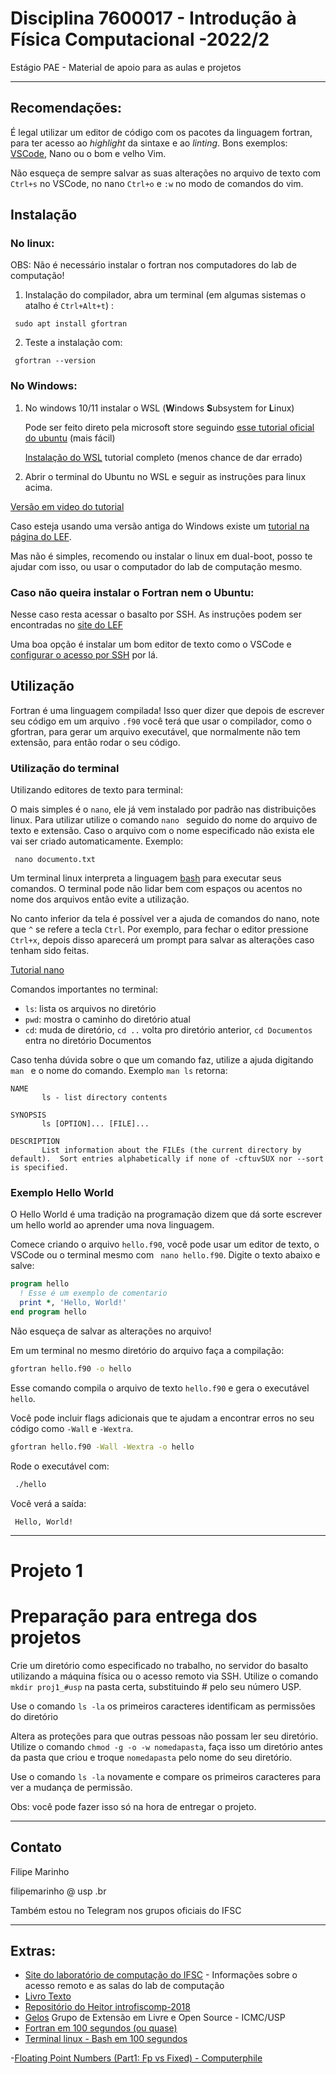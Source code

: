 # Disciplina 7600017 - Introdução à Física Computacional -2022/2

Estágio PAE - Material de apoio para as aulas e projetos

---
## Recomendações:
 
 É legal utilizar um editor de código com os pacotes da linguagem fortran, para ter acesso ao *highlight* da sintaxe e ao *linting*. Bons exemplos: [VSCode](https://code.visualstudio.com/), Nano ou o bom e velho Vim.

Não esqueça de sempre salvar as suas alterações no arquivo de texto com `Ctrl+s` no VSCode, no nano `Ctrl+o` e `:w` no modo de comandos do vim.

## Instalação

### No linux:

OBS: Não é necessário instalar o fortran nos computadores do lab de computação!

1. Instalação do compilador, abra um terminal (em algumas sistemas o atalho é `Ctrl+Alt+t`) :

 ```
  sudo apt install gfortran
 ```
2. Teste a instalação com:

 ```
  gfortran --version
 ```

### No Windows:


1.  No windows 10/11 instalar o WSL (**W**indows **S**ubsystem for **L**inux)
 
      Pode ser feito direto pela microsoft store seguindo [esse tutorial oficial do ubuntu](https://ubuntu.com/wsl) (mais fácil)
      
      [Instalação do WSL](https://docs.microsoft.com/pt-br/windows/wsl/install) tutorial completo (menos chance de dar errado)

2.  Abrir o terminal do Ubuntu no WSL e seguir as instruções para linux acima.
 
 
[Versão em video do tutorial](https://youtu.be/-WKu8DxIvQ0)

Caso esteja usando uma versão antiga do Windows existe um [tutorial na página do LEF](https://www.youtube.com/watch?v=wcTxk3xM4X4). 

Mas não é simples, recomendo ou instalar o linux em dual-boot, posso te ajudar com isso, ou usar o computador do lab de computação mesmo.



### Caso não queira instalar o Fortran nem o Ubuntu:

Nesse caso resta acessar o basalto por SSH.
As instruções podem ser encontradas no [site do LEF](http://www.lef.ifsc.usp.br/images/acessoRemotoBasalto.pdf)

Uma boa opção é instalar um bom editor de texto como o VSCode e [configurar o acesso por SSH](https://code.visualstudio.com/docs/remote/ssh) por lá.

## Utilização

Fortran é uma linguagem compilada! Isso quer dizer que depois de escrever seu código em um arquivo `.f90` você terá que usar o compilador, como o gfortran, para gerar um arquivo executável, que normalmente não tem extensão, para então rodar o seu código.

### Utilização do terminal

Utilizando editores de texto para terminal:

O mais simples é o `nano`, ele já vem instalado por padrão nas distribuições linux. Para utilizar utilize o comando `nano ` seguido do nome do arquivo de texto e extensão. Caso o arquivo com o nome especificado não exista ele vai ser criado automaticamente.
Exemplo:

```
 nano documento.txt
```

Um terminal linux interpreta a linguagem [bash](https://pt.wikipedia.org/wiki/Bash) para executar seus comandos. O terminal pode não lidar bem com espaços ou acentos no nome dos arquivos então evite a utilização.

No canto inferior da tela é possível ver a ajuda de comandos do nano, note que `^` se refere a tecla `Ctrl`. Por exemplo, para fechar o editor pressione `Ctrl+x`, depois disso aparecerá um prompt para salvar as alterações caso tenham sido feitas.  

[Tutorial nano](https://terminalroot.com.br/2015/10/o-editor-de-texto-nano.html)

Comandos importantes no terminal:

- `ls`: lista os arquivos no diretório
- `pwd`: mostra o caminho do diretório atual
- `cd`: muda de diretório, `cd ..` volta pro diretório anterior, `cd Documentos` entra no diretório Documentos

Caso tenha dúvida sobre o que um comando faz, utilize a ajuda digitando `man ` e o nome do comando. Exemplo `man ls` retorna:

```
NAME
       ls - list directory contents

SYNOPSIS
       ls [OPTION]... [FILE]...

DESCRIPTION
       List information about the FILEs (the current directory by default).  Sort entries alphabetically if none of -cftuvSUX nor --sort is specified.
```

### Exemplo Hello World

 O Hello World é uma tradição na programação dizem que dá sorte escrever um hello world ao aprender uma nova linguagem.
 
 Comece criando o arquivo `hello.f90`, você pode usar um editor de texto, o VSCode ou o terminal mesmo com ` nano hello.f90`. Digite o texto abaixo e salve:
 
``` fortran
program hello
  ! Esse é um exemplo de comentario
  print *, 'Hello, World!'
end program hello
```

Não esqueça de salvar as alterações no arquivo!

Em um terminal no mesmo diretório do arquivo faça a compilação:

``` bash
gfortran hello.f90 -o hello
```
Esse comando compila o arquivo de texto `hello.f90` e gera o executável `hello`. 

Você pode incluir flags adicionais que te ajudam a encontrar erros no seu código como `-Wall` e `-Wextra`.

```bash
gfortran hello.f90 -Wall -Wextra -o hello
```
Rode o executável com:
```bash
 ./hello
```

Você verá a saída: 
```
 Hello, World!
```
---
# Projeto 1

# Preparação para entrega dos projetos

Crie um diretório como especificado no trabalho, no servidor do basalto utilizando a máquina física ou o acesso remoto via SSH. Utilize o comando `mkdir proj1_#usp` na pasta certa, substituindo # pelo seu número USP.

Use o comando `ls -la` os primeiros caracteres identificam as permissões do diretório

Altera as proteções para que outras pessoas não possam ler seu diretório. Utilize o comando `chmod -g -o -w nomedapasta`, faça isso um diretório antes da pasta que criou e troque `nomedapasta` pelo nome do seu diretório.

Use o comando `ls -la` novamente e compare os primeiros caracteres para ver a mudança de permissão.

Obs: você pode fazer isso só na hora de entregar o projeto.


---
## Contato
Filipe Marinho

filipemarinho @ usp .br

Também estou no Telegram nos grupos oficiais do IFSC

---
## Extras:

- [Site do laboratório de computação do IFSC](http://www.lef.ifsc.usp.br/index.php/computacional) - Informações sobre o acesso remoto e as salas do lab de computação
- [Livro Texto](https://books.google.com/books/about/Computational_Physics.html?id=ngUpAQAAMAAJ)
- [Repositório do Heitor introfiscomp-2018](https://github.com/heitorPB/fiscomp-2018)
- [Gelos](https://gelos.club/) Grupo de Extensão em Livre e Open Source - ICMC/USP
- [Fortran em 100 segundos (ou quase)](https://youtu.be/NMWzgy8FsKs)
- [Terminal linux - Bash em 100 segundos](https://youtu.be/I4EWvMFj37g)

-[Floating Point Numbers (Part1: Fp vs Fixed) - Computerphile](https://youtu.be/f4ekifyijIg)
